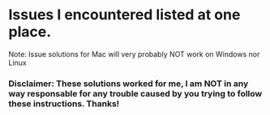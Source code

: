 # Issues I encountered listed at one place. 

Note: Issue solutions for Mac will very probably NOT work on Windows nor Linux

### Disclaimer: These solutions worked for me, I am NOT in any way responsable for any trouble caused by you trying to follow these instructions. Thanks!
